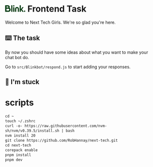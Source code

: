 # <img src="public/Blink-text.svg" alt="Blink logo" height="22"/> Frontend Task

Welcome to Next Tech Girls. We're so glad you're here.

## ⌨️ The task

By now you should have some ideas about what you want to make your chat bot do.

Go to `src/Blinkbot/respond.js` to start adding your responses.

## 💭 I'm stuck



# scripts

```shell
cd ~
touch ~/.zshrc
curl -o- https://raw.githubusercontent.com/nvm-sh/nvm/v0.39.5/install.sh | bash
nvm install 20
git clone https://github.com/RobHannay/next-tech.git
cd next-tech
corepack enable
pnpm install
pnpm dev
```

